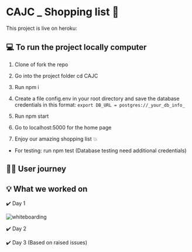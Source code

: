 # CAJC _ Shopping list :purse:
This project is live on heroku: 

## :computer: To run the project locally computer 
1. Clone of fork the repo

2. Go into the project folder cd CAJC

3. Run npm i

4. Create a file config.env in your root directory and save the database credentials in this format:
```export DB_URL = postgres://_your_db_info_```
5. Run npm start

6. Go to localhost:5000 for the home page

7. Enjoy our amazing shopping list :boom:

- For testing: run npm test (Database testing need additional credentials)

## :ok_woman: User journey

## :bulb: What we worked on
:heavy_check_mark: Day 1

![whiteboarding](https://user-images.githubusercontent.com/36998110/50238746-25874a80-03b8-11e9-8a0f-374860479dc1.png)
  
:heavy_check_mark: Day 2

:heavy_check_mark: Day 3 (Based on raised issues)
